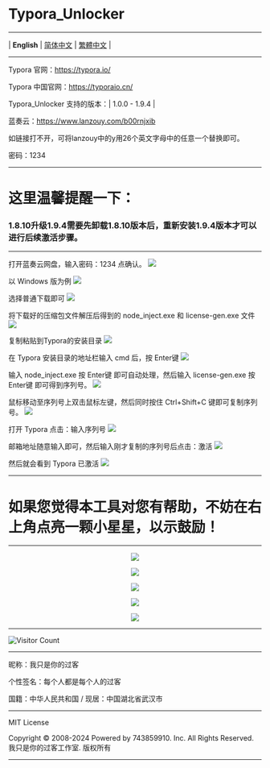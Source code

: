 # Typora_Unlocker

---

 | **English** | [简体中文](./README-zh-hans.md) | [繁體中文](./README-zh-hant.md) | 

---

Typora 官网：https://typora.io/

Typora 中国官网：https://typoraio.cn/

Typora_Unlocker 支持的版本：| 1.0.0 - 1.9.4 | 

蓝奏云：https://www.lanzouy.com/b00rnjxib

如链接打不开，可将lanzouy中的y用26个英文字母中的任意一个替换即可。

密码：1234

---

# 这里温馨提醒一下：

### 1.8.10升级1.9.4需要先卸载1.8.10版本后，重新安装1.9.4版本才可以进行后续激活步骤。

---

打开蓝奏云网盘，输入密码：1234 点确认。
![](https://raw.gitmirror.com/743859910/Typora_Unlocker/master/img/Typora_0.webp)

以 Windows 版为例
![](https://raw.gitmirror.com/743859910/Typora_Unlocker/master/img/Typora_1.webp)

选择普通下载即可
![](https://raw.gitmirror.com/743859910/Typora_Unlocker/master/img/Typora_2.webp)

将下载好的压缩包文件解压后得到的 node_inject.exe 和 license-gen.exe 文件
![](https://raw.gitmirror.com/743859910/Typora_Unlocker/master/img/Typora_3.webp)

复制粘贴到Typora的安装目录
![](https://raw.gitmirror.com/743859910/Typora_Unlocker/master/img/Typora_4.webp)

在 Typora 安装目录的地址栏输入 cmd 后，按 Enter键
![](https://raw.gitmirror.com/743859910/Typora_Unlocker/master/img/Typora_5.webp)

输入 node_inject.exe 按 Enter键 即可自动处理，然后输入 license-gen.exe 按 Enter键 即可得到序列号。
![](https://raw.gitmirror.com/743859910/Typora_Unlocker/master/img/Typora_6.webp)

鼠标移动至序列号上双击鼠标左键，然后同时按住 Ctrl+Shift+C 键即可复制序列号。
![](https://raw.gitmirror.com/743859910/Typora_Unlocker/master/img/Typora_7.webp)

打开 Typora 点击：输入序列号
![](https://raw.gitmirror.com/743859910/Typora_Unlocker/master/img/Typora_8.webp)

邮箱地址随意输入即可，然后输入刚才复制的序列号后点击：激活
![](https://raw.gitmirror.com/743859910/Typora_Unlocker/master/img/Typora_9.webp)

然后就会看到 Typora 已激活
![](https://raw.gitmirror.com/743859910/Typora_Unlocker/master/img/Typora_10.webp)

---

# 如果您觉得本工具对您有帮助，不妨在右上角点亮一颗小星星，以示鼓励！

---

<p align="center">
  <img src="https://raw.gitmirror.com/743859910/Typora_Unlocker/master/img/1.webp">
</p>

<p align="center">
  <img src="https://raw.gitmirror.com/743859910/Typora_Unlocker/master/img/2.webp">
</p>

<p align="center">
  <img src="https://raw.gitmirror.com/743859910/Typora_Unlocker/master/img/3.webp">
</p>

<p align="center">
  <img src="https://raw.gitmirror.com/743859910/Typora_Unlocker/master/img/4.webp">
</p>

<p align="center">
  <img src="https://raw.gitmirror.com/743859910/Typora_Unlocker/master/img/5.webp">
</p>

---

![Visitor Count](https://profile-counter.glitch.me/{Typora_Unlocker}/count.svg)

---

昵称：我只是你的过客

个性签名：每个人都是每个人的过客

国籍：中华人民共和国 / 现居：中国湖北省武汉市

---

MIT License

Copyright © 2008-2024 Powered by 743859910. Inc. All Rights Reserved. 我只是你的过客工作室. 版权所有

---
